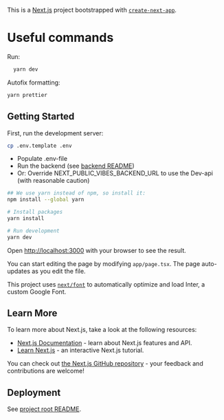 This is a [Next.js](https://nextjs.org/) project bootstrapped with [`create-next-app`](https://github.com/vercel/next.js/tree/canary/packages/create-next-app).

# Useful commands

Run:

```bash
  yarn dev
```

Autofix formatting:

```bash
yarn prettier
```

## Getting Started

First, run the development server:

```bash
cp .env.template .env
```

- Populate .env-file
- Run the backend (see [backend README](../backend/README.md))
- Or: Override NEXT_PUBLIC_VIBES_BACKEND_URL to use the Dev-api (with reasonable caution)

```bash
## We use yarn instead of npm, so install it:
npm install --global yarn

# Install packages
yarn install

# Run development
yarn dev
```

Open [http://localhost:3000](http://localhost:3000) with your browser to see the result.

You can start editing the page by modifying `app/page.tsx`. The page auto-updates as you edit the file.

This project uses [`next/font`](https://nextjs.org/docs/basic-features/font-optimization) to automatically optimize and load Inter, a custom Google Font.

## Learn More

To learn more about Next.js, take a look at the following resources:

- [Next.js Documentation](https://nextjs.org/docs) - learn about Next.js features and API.
- [Learn Next.js](https://nextjs.org/learn) - an interactive Next.js tutorial.

You can check out [the Next.js GitHub repository](https://github.com/vercel/next.js/) - your feedback and contributions are welcome!

## Deployment

See [project root README](../README.md).
